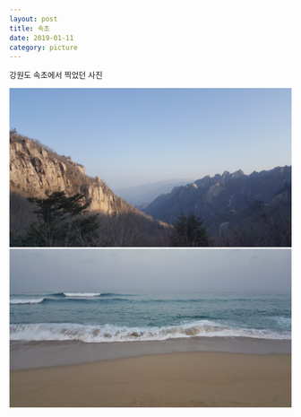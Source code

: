 ```yaml
---
layout: post
title: 속초
date: 2019-01-11
category: picture
---
```


강원도 속초에서 찍었던 사진

<!--break-->

![Mountain](/media/picture/20190111/20190111_155156.jpg)
![Sea](/media/picture/20190111/20190111_171533.jpg)